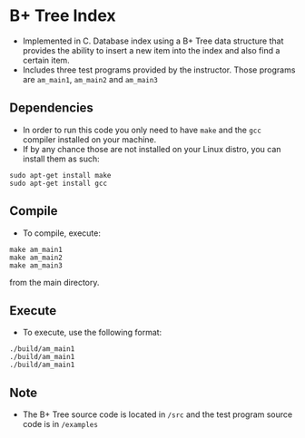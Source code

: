 # B+ Tree Index

- Implemented in C. Database index using a B+ Tree data structure that provides the ability to insert a new item into the index and also find a certain item.
- Includes three test programs provided by the instructor. Those programs are ```am_main1```, ```am_main2``` and ```am_main3```

## Dependencies
- In order to run this code you only need to have ```make``` and the ```gcc``` compiler installed on your machine.
- If by any chance those are not installed on your Linux distro, you can install them as such:
```
sudo apt-get install make
sudo apt-get install gcc
```

## Compile

- To compile, execute:
```
make am_main1
make am_main2
make am_main3
```
from the main directory.

## Execute

-  To execute, use the following format:
```
./build/am_main1
./build/am_main1
./build/am_main1
```

## Note
- The B+ Tree source code is located in ```/src``` and the test program source code is in ```/examples```
